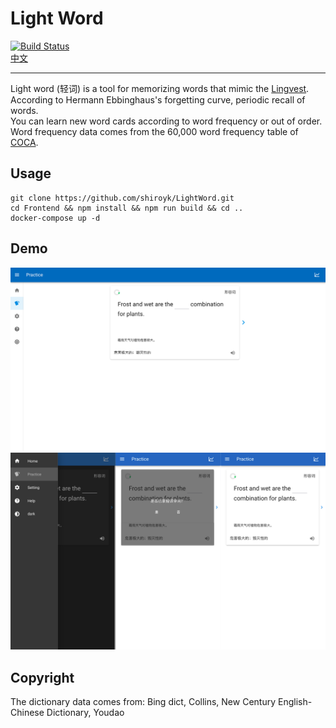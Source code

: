 # Light Word

[![Build Status](https://travis-ci.com/shiroyk/LightWord.svg?branch=master)](https://travis-ci.com/shiroyk/LightWord)<br/>
[中文](README.zh_CN.md)

***
Light word (轻词) is a tool for memorizing words that mimic the [Lingvest](https://lingvist.com/).
According to Hermann Ebbinghaus's forgetting curve, periodic recall of words.<br/>
You can learn new word cards according to word frequency or out of order.
Word frequency data comes from the 60,000 word frequency table of [COCA](https://corpus.byu.edu/coca/).

## Usage

```
git clone https://github.com/shiroyk/LightWord.git
cd Frontend && npm install && npm run build && cd ..
docker-compose up -d
```

## Demo
![](demo/demo1.png)
![](demo/demo2.png)

## Copyright
The dictionary data comes from: Bing dict, Collins, New Century English-Chinese Dictionary, Youdao